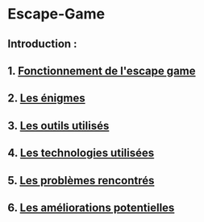 # Escape-Game

## Introduction :

## 1. [Fonctionnement de l'escape game](/ressources/fonctionnement_jeu.md)
## 2. [Les énigmes](/ressources/Enigmes.md)
## 3. [Les outils utilisés](/ressources/OutilsUtilisés.md)
## 4. [Les technologies utilisées](/ressources/TechnologiesUtilisées.md)
## 5. [Les problèmes rencontrés](/ressources/ProblèmesRencontrés.md)
## 6. [Les améliorations potentielles](/ressources/Améliorationspotentielles.md)